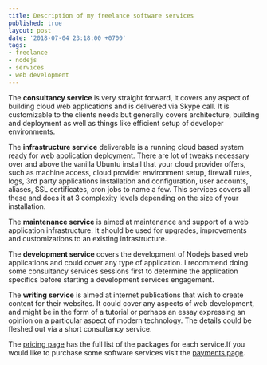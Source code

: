 ```yaml
---
title: Description of my freelance software services
published: true
layout: post
date: '2018-07-04 23:18:00 +0700'
tags:
- freelance
- nodejs
- services
- web development
---
```


The **consultancy service** is very straight forward, it covers any aspect of building cloud web applications and is delivered via Skype call. It is customizable to the clients needs but generally covers architecture, building and deployment as well as things like efficient setup of developer environments.

The **infrastructure service** deliverable is a running cloud based system ready for web application deployment. There are lot of tweaks necessary over and above the vanilla Ubuntu install that your cloud provider offers, such as machine access, cloud provider environment setup, firewall rules, logs, 3rd party applications installation and configuration, user accounts, aliases, SSL certificates, cron jobs to name a few. This services covers all these and does it at 3 complexity levels depending on the size of your installation.

The **maintenance service** is aimed at maintenance and support of a web application infrastructure. It should be used for upgrades, improvements and customizations to an existing infrastructure.

The **development service** covers the development of Nodejs based web applications and could cover any type of application. I recommend doing some consultancy services sessions first to determine the application specifics before starting a development services engagement.

The **writing service** is aimed at internet publications that wish to create content for their websites. It could cover any aspects of web development, and might be in the form of a tutorial or perhaps an essay expressing an opinion on a particular aspect of modern technology. The details could be fleshed out via a short consultancy service.

The [pricing page]({{site.baseurl}}/pricing) has the full list of the packages for each service.If you would like to purchase some software services visit the [payments page](https://markjgsmith.com/payments/selection).
